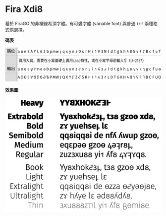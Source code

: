 # Fira Xdi8

基於 FiraGO 的非襯線希頂字體。有可變字體 (variable font) 與普通 `ttf` 兩種格式供選擇。

**碼表**

![碼表](碼表.png)

**效果圖**

![All weights](AllWeights.png)
